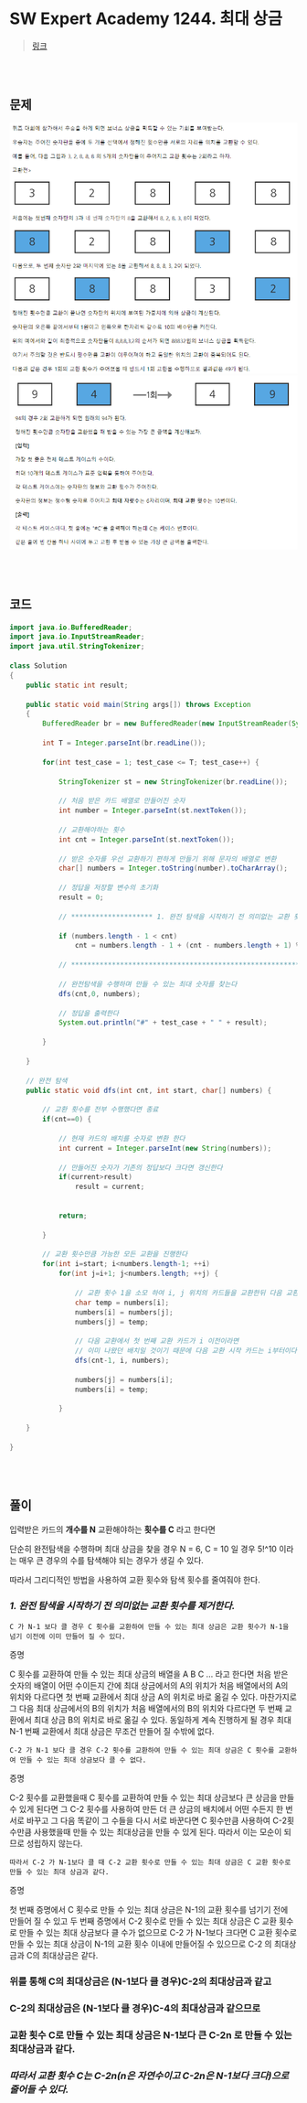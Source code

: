 # SW Expert Academy 1244. 최대 상금
> [링크][link]

[link]: https://swexpertacademy.com/main/code/problem/problemDetail.do?contestProbId=AV15Khn6AN0CFAYD&categoryId=AV15Khn6AN0CFAYD&categoryType=CODE&problemTitle=1244&orderBy=FIRST_REG_DATETIME&selectCodeLang=ALL&select-1=&pageSize=10&pageIndex=1 "link"

<br/><br/>

## 문제
![문제1](/images/문제1.PNG)
![문제2](/images/문제2.PNG)

<br/><br/>

## 코드
``` Java
import java.io.BufferedReader;
import java.io.InputStreamReader;
import java.util.StringTokenizer;

class Solution
{
	public static int result;
    
	public static void main(String args[]) throws Exception
	{
		BufferedReader br = new BufferedReader(new InputStreamReader(System.in));
		
		int T = Integer.parseInt(br.readLine());

		for(int test_case = 1; test_case <= T; test_case++) {
			
			StringTokenizer st = new StringTokenizer(br.readLine());
		
			// 처음 받은 카드 배열로 만들어진 숫자
			int number = Integer.parseInt(st.nextToken());
			
			// 교환해야하는 횟수
			int cnt = Integer.parseInt(st.nextToken());
			
			// 받은 숫자를 우선 교환하기 편하게 만들기 위해 문자의 배열로 변환
			char[] numbers = Integer.toString(number).toCharArray();
			
			// 정답을 저장할 변수의 초기화
			result = 0;
			
			// ******************** 1. 완전 탐색을 시작하기 전 의미없는 교환 횟수를 제거한다.  ********************

			if (numbers.length - 1 < cnt) 
				cnt = numbers.length - 1 + (cnt - numbers.length + 1) % 2;

			// *****************************************************************************
		
			// 완전탐색을 수행하며 만들 수 있는 최대 숫자를 찾는다
			dfs(cnt,0, numbers);
            
			// 정답을 출력한다
			System.out.println("#" + test_case + " " + result);
            
		}
		
	}
	
	// 완전 탐색
	public static void dfs(int cnt, int start, char[] numbers) {
		
		// 교환 횟수를 전부 수행했다면 종료
		if(cnt==0) {
			
			// 현재 카드의 배치를 숫자로 변환 한다 
			int current = Integer.parseInt(new String(numbers));
			
			// 만들어진 숫자가 기존의 정답보다 크다면 갱신한다
			if(current>result)
				result = current;
			
			
			return;
			
		}

		// 교환 횟수만큼 가능한 모든 교환을 진행한다
		for(int i=start; i<numbers.length-1; ++i) 
			for(int j=i+1; j<numbers.length; ++j) {
				
				// 교환 횟수 1을 소모 하여 i, j 위치의 카드들을 교환한뒤 다음 교환을 진행한다
                char temp = numbers[i];
				numbers[i] = numbers[j];
				numbers[j] = temp;

				// 다음 교환에서 첫 번째 교환 카드가 i 이전이라면
				// 이미 나왔던 배치일 것이기 때문에 다음 교환 시작 카드는 i부터이다
				dfs(cnt-1, i, numbers);

				numbers[j] = numbers[i];
				numbers[i] = temp;
				
			}
		
	}
	
}
```

<br/><br/>

## 풀이

입력받은 카드의 **개수를 N**
교환해야하는 **횟수를 C**
라고 한다면

단순히 완전탐색을 수행하며 최대 상금을 찾을 경우 N = 6, C = 10 일 경우
5!^10 이라는 매우 큰 경우의 수를 탐색해야 되는 경우가 생길 수 있다.

따라서 그리디적인 방법을 사용하여 교환 횟수와 탐색 횟수를 줄여줘야 한다.

### ***1. 완전 탐색을 시작하기 전 의미없는 교환 횟수를 제거한다.***

	C 가 N-1 보다 클 경우 C 횟수를 교환하여 만들 수 있는 최대 상금은 교환 횟수가 N-1을 넘기 이전에 이미 만들어 질 수 있다.
증명

C 횟수를 교환하여 만들 수 있는 최대 상금의 배열을 A B C ... 라고 한다면
처음 받은 숫자의 배열이 어떤 수이든지 간에
최대 상금에서의 A의 위치가 처음 배열에서의 A의 위치와 다르다면 첫 번째 교환에서
최대 상금 A의 위치로 바로 옮길 수 있다.
마찬가지로 그 다음 최대 상금에서의 B의 위치가 처음 배열에서의 B의 위치와 다르다면 두 번째 교환에서
최대 상금 B의 위치로 바로 옮길 수 있다.
동일하게 계속 진행하게 될 경우
최대 N-1 번째 교환에서 최대 상금은 무조건 만들어 질 수밖에 없다.

	C-2 가 N-1 보다 클 경우 C-2 횟수를 교환하여 만들 수 있는 최대 상금은 C 횟수를 교환하여 만들 수 있는 최대 상금보다 클 수 없다.
증명

C-2 횟수를 교환했을때 C 횟수를 교환하여 만들 수 있는 최대 상금보다 큰 상금을 만들 수 있게 된다면
그 C-2 횟수를 사용하여 만든 더 큰 상금의 배치에서 어떤 수든지 한 번 서로 바꾸고 그 다음 똑같이 그 수들을 다시 서로 바꾼다면
C 횟수만큼 사용하여 C-2횟수만큼 사용했을때 만들 수 있는 최대상금을 만들 수 있게 된다.
따라서 이는 모순이 되므로 성립하지 않는다.

	따라서 C-2 가 N-1보다 클 때 C-2 교환 횟수로 만들 수 있는 최대 상금은 C 교환 횟수로 만들 수 있는 최대 상금과 같다.
증명

첫 번째 증명에서 C 횟수로 만들 수 있는 최대 상금은 N-1의 교환 횟수를 넘기기 전에 만들어 질 수 있고
두 번째 증명에서 C-2 횟수로 만들 수 있는 최대 상금은 C 교환 횟수로 만들 수 있는 최대 상금보다 클 수가 없으므로
C-2 가 N-1보다 크다면 C 교환 횟수로 만들 수 있는 최대 상금이 N-1의 교환 횟수 이내에 만들어질 수 있으므로
C-2 의 최대상금과 C의 최대상금은 같다.

### 위를 통해 C의 최대상금은 (N-1보다 클 경우)C-2의 최대상금과 같고
### C-2의 최대상금은 (N-1보다 클 경우)C-4의 최대상금과 같으므로
### 교환 횟수 C로 만들 수 있는 최대 상금은 N-1보다 큰 C-2n 로 만들 수 있는 최대상금과 같다.<br/>
### ***따라서 교환 횟수 C는 C-2n(n은 자연수이고 C-2n은 N-1보다 크다)으로 줄어들 수 있다.***
